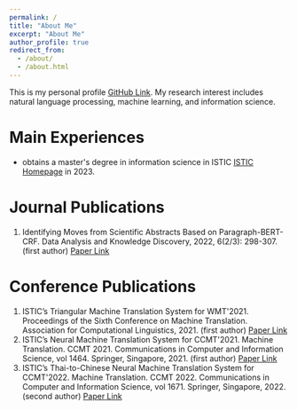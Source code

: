 ```yaml
---
permalink: /
title: "About Me"
excerpt: "About Me"
author_profile: true
redirect_from: 
  - /about/
  - /about.html
---
```


This is my personal profile [GitHub Link](https://thomasghc.github.io/). My research interest includes natural language processing, machine learning, and information science.

Main Experiences
======
  - obtains a master's degree in information science in ISTIC [ISTIC Homepage](https://www.istic.ac.cn/) in 2023.

Journal Publications
======
1. Identifying Moves from Scientific Abstracts Based on Paragraph-BERT-CRF. Data Analysis and Knowledge Discovery, 2022, 6(2/3): 298-307. (first author) [Paper Link](https://manu44.magtech.com.cn/Jwk_infotech_wk3/CN/Y2022/V6/I2/3/298)

Conference Publications
======
1. ISTIC’s Triangular Machine Translation System for WMT'2021. Proceedings of the Sixth Conference on Machine Translation. Association for Computational Linguistics, 2021. (first author) [Paper Link](https://aclanthology.org/2021.wmt-1.36/)
2. ISTIC’s Neural Machine Translation System for CCMT'2021. Machine Translation. CCMT 2021. Communications in Computer and Information Science, vol 1464. Springer, Singapore, 2021. (first author) [Paper Link](https://doi.org/10.1007/978-981-16-7512-6_9/)
3. ISTIC’s Thai-to-Chinese Neural Machine Translation System for CCMT'2022. Machine Translation. CCMT 2022. Communications in Computer and Information Science, vol 1671. Springer, Singapore, 2022. (second author) [Paper Link](https://doi.org/10.1007/978-981-19-7960-6_16/)


